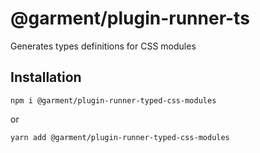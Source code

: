# @garment/plugin-runner-ts

<!-- description src/index.ts firstInterface -->
Generates types definitions for CSS modules


## Installation

<!-- installation -->
`npm i @garment/plugin-runner-typed-css-modules`

or

`yarn add @garment/plugin-runner-typed-css-modules`
